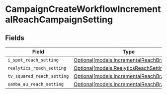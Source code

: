 # CampaignCreateWorkflowIncrementalReachCampaignSetting


## Fields

| Field                                                                                  | Type                                                                                   | Required                                                                               | Description                                                                            |
| -------------------------------------------------------------------------------------- | -------------------------------------------------------------------------------------- | -------------------------------------------------------------------------------------- | -------------------------------------------------------------------------------------- |
| `i_spot_reach_setting`                                                                 | [Optional[models.IncrementalReachBrandInput]](../models/incrementalreachbrandinput.md) | :heavy_minus_sign:                                                                     | N/A                                                                                    |
| `realytics_reach_setting`                                                              | [Optional[models.RealyticsReachSettingInput]](../models/realyticsreachsettinginput.md) | :heavy_minus_sign:                                                                     | N/A                                                                                    |
| `tv_squared_reach_setting`                                                             | [Optional[models.IncrementalReachBrandInput]](../models/incrementalreachbrandinput.md) | :heavy_minus_sign:                                                                     | N/A                                                                                    |
| `samba_au_reach_setting`                                                               | [Optional[models.IncrementalReachBrandInput]](../models/incrementalreachbrandinput.md) | :heavy_minus_sign:                                                                     | N/A                                                                                    |
